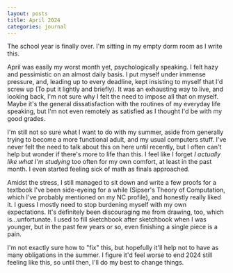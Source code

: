 ```yaml
---
layout: posts
title: April 2024
categories: journal
---
```

The school year is finally over. I'm sitting in my empty dorm room as I write this.

April was easily my worst month yet, psychologically speaking. I felt hazy and pessimistic on an almost daily basis. I put myself under immense pressure, and, leading up to every deadline, kept insisting to myself that I'd screw up (To put it lightly and briefly). It was an exhausting way to live, and looking back, I'm not sure why I felt the need to impose all that on myself. Maybe it's the general dissatisfaction with the routines of my everyday life speaking, but I'm not even remotely as satisfied as I thought I'd be with my good grades.

I'm still not so sure what I want to do with my summer, aside from generally trying to become a more functional adult, and my usual computers stuff. I've never felt the need to talk about this on here until recently, but I often can't help but wonder if there's more to life than this. I feel like I forget <i>I actually like what I'm studying</i> too often for my own comfort, at least in the past month. I even started feeling sick of math as finals approached.

Amidst the stress, I still managed to sit down and write a few proofs for a textbook I've been side-eyeing for a while (Sipser's Theory of Computation, which I've probably mentioned on my NC profile), and honestly really liked it. I guess I mostly need to stop burdening myself with my own expectations. It's definitely been discouraging me from drawing, too, which is...unfortunate. I used to fill sketchbook after sketchbook when I was younger, but in the past few years or so, even finishing a single piece is a pain.

I'm not exactly sure how to "fix" this, but hopefully it'll help not to have as many obligations in the summer. I figure it'd feel worse to end 2024 still feeling like this, so until then, I'll do my best to change things.
